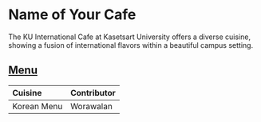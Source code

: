 # Name of Your Cafe

The KU International Cafe at Kasetsart University offers a diverse cuisine, showing a fusion of international flavors within a beautiful campus setting.

## [Menu](menu.md)

| Cuisine     | Contributor |
|:------------|-------------|
| Korean Menu | Worawalan   |
